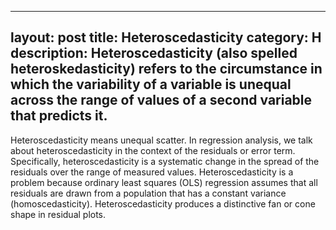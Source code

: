 
---
layout: post
title:  Heteroscedasticity
category: H
description: Heteroscedasticity (also spelled heteroskedasticity) refers to the circumstance in which the variability of a variable is unequal across the range of values of a second variable that predicts it.
---

Heteroscedasticity means unequal scatter. In regression analysis, we talk about heteroscedasticity in the context 
of the residuals or error term. Specifically, heteroscedasticity is a systematic change in the spread of 
the residuals over the range of measured values. Heteroscedasticity is a problem because ordinary least squares (OLS) 
regression assumes that all residuals are drawn from a population that has a constant variance (homoscedasticity).
Heteroscedasticity produces a distinctive fan or cone shape in residual plots. 


